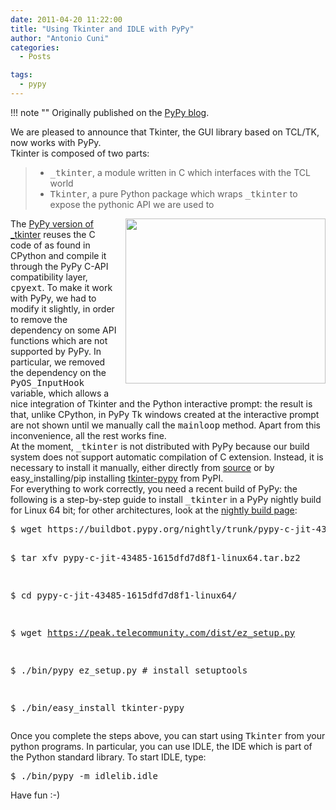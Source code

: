 ```yaml
---
date: 2011-04-20 11:22:00
title: "Using Tkinter and IDLE with PyPy"
author: "Antonio Cuni"
categories:
  - Posts

tags:
  - pypy
---
```


!!! note ""
    Originally published on the [PyPy blog](https://pypy.org/posts/2011/04/using-tkinter-and-idle-with-pypy-6156563216925585965.html).


<html><body><p>We are pleased to announce that Tkinter, the GUI library based on TCL/TK, now
works with PyPy.<br>
Tkinter is composed of two parts:<br>

</p>
<!-- more -->
<blockquote>
<ul class="simple">
<li><tt class="docutils literal">_tkinter</tt>, a module written in C which interfaces with the TCL world</li>
<li><tt class="docutils literal">Tkinter</tt>, a pure Python package which wraps <tt class="docutils literal">_tkinter</tt> to expose the
pythonic API we are used to</li>
</ul>
</blockquote>
<div class="separator" style="clear: both; text-align: center;">
</div>
<div class="separator" style="clear: both; text-align: center;">
<a href="https://4.bp.blogspot.com/-MnwNRQAgGvU/Ta6zPmuA7MI/AAAAAAAAAMs/k1_boT54q-I/s1600/idle.png" style="clear: right; float: right; margin-bottom: 1em; margin-left: 1em;"><img border="0" height="264" src="https://4.bp.blogspot.com/-MnwNRQAgGvU/Ta6zPmuA7MI/AAAAAAAAAMs/k1_boT54q-I/s320/idle.png" width="320"></a></div>
The <a class="reference external" href="https://bitbucket.org/pypy/tkinter">PyPy version of _tkinter</a> reuses the C code of as found in CPython and
compile it through the PyPy C-API compatibility layer, <tt class="docutils literal">cpyext</tt>.  To make it
work with PyPy, we had to modify it slightly, in order to remove the
dependency on some API functions which are not supported by PyPy.  In particular, we
removed the dependency on the <tt class="docutils literal">PyOS_InputHook</tt> variable, which allows a nice
integration of Tkinter and the Python interactive prompt: the result is that,
unlike CPython, in PyPy Tk windows created at the interactive prompt are not
shown until we manually call the <tt class="docutils literal">mainloop</tt> method.  Apart from this
inconvenience, all the rest works fine.<br>
At the moment, <tt class="docutils literal">_tkinter</tt> is not distributed with PyPy because our build
system does not support automatic compilation of C extension.  Instead, it is
necessary to install it manually, either directly from <a class="reference external" href="https://bitbucket.org/pypy/tkinter">source</a> or by
easy_installing/pip installing <a class="reference external" href="https://pypi.python.org/pypi/tkinter-pypy/">tkinter-pypy</a> from PyPI.<br>
For everything to work correctly, you need a recent build of PyPy: the
following is a step-by-step guide to install <tt class="docutils literal">_tkinter</tt> in a PyPy nightly
build for Linux 64 bit; for other architectures, look at the <a class="reference external" href="https://buildbot.pypy.org/nightly/trunk/">nightly build
page</a>:<br>
<pre class="literal-block">$ wget https://buildbot.pypy.org/nightly/trunk/pypy-c-jit-43485-1615dfd7d8f1-linux64.tar.bz2

$ tar xfv pypy-c-jit-43485-1615dfd7d8f1-linux64.tar.bz2

$ cd pypy-c-jit-43485-1615dfd7d8f1-linux64/

$ wget https://peak.telecommunity.com/dist/ez_setup.py

$ ./bin/pypy ez_setup.py    # install setuptools

$ ./bin/easy_install tkinter-pypy
</pre>
Once you complete the steps above, you can start using <tt class="docutils literal">Tkinter</tt> from your
python programs.  In particular, you can use IDLE, the IDE which is part of
the Python standard library.  To start IDLE, type:<br>
<pre class="literal-block">$ ./bin/pypy -m idlelib.idle
</pre>
Have fun :-)</body></html>